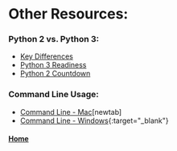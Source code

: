 # Other Resources:

### Python 2 vs. Python 3:
* [Key Differences](http://sebastianraschka.com/Articles/2014_python_2_3_key_diff.html)
* [Python 3 Readiness](http://py3readiness.org/)
* [Python 2 Countdown](https://pythonclock.org/)

### Command Line Usage:
* [Command Line - Mac](http://python.slides.com/colt/web-scraping#/)[newtab]
* [Command Line - Windows](http://python.slides.com/colt/command-line-28#/){:target="_blank"}

#### [Home](./mastering-python.md)
